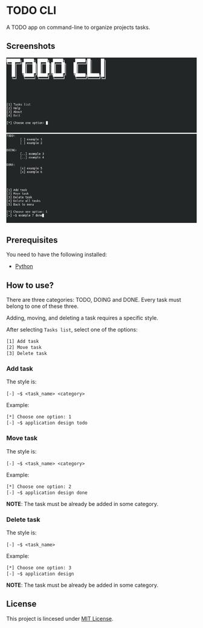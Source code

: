 # TODO CLI

A TODO app on command-line to organize projects tasks.

## Screenshots

<img src="images/todo-cli.png" alt="menu">
<img src="images/todo-cli2.png" alt="task-list">

## Prerequisites

You need to have the following installed:

* [Python](https://www.python.org/)

## How to use?

There are three categories: TODO, DOING and DONE. Every task must belong to one of these three.

Adding, moving, and deleting a task requires a specific style.

After selecting `Tasks list`, select one of the options:

```
[1] Add task
[2] Move task
[3] Delete task
```

### Add task

The style is:

`[-] ~$ <task_name> <category>`

Example:

```
[*] Choose one option: 1
[-] ~$ application design todo
```

### Move task

The style is:

`[-] ~$ <task_name> <category>`

Example:

```
[*] Choose one option: 2
[-] ~$ application design done
```

**NOTE**: The task must be already be added in some category.

### Delete task

The style is:

`[-] ~$ <task_name>`

Example:

```
[*] Choose one option: 3
[-] ~$ application design
```

**NOTE**: The task must be already be added in some category.

## License

This project is lincesed under [MIT License](LICENSE).
